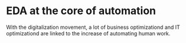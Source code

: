 # EDA at the core of automation

With the digitalization movement, a lot of business optimizationd and IT optimizationd are linked to the increase of automating human work. 